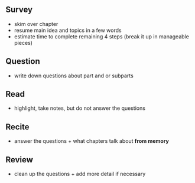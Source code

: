 ## Survey

- skim over chapter
- resume main idea and topics in a few words
- estimate time to complete remaining 4 steps (break it up in manageable pieces)

## Question

- write down questions about part and or subparts

## Read

- highlight, take notes, but do not answer the questions

## Recite

- answer the questions + what chapters talk about **from memory**

## Review

- clean up the questions + add more detail if necessary
